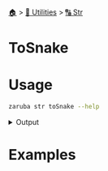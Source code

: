 <!--startTocHeader-->
[🏠](../../README.md) > [🔧 Utilities](../README.md) > [🔠 Str](README.md)
# ToSnake
<!--endTocHeader-->

# Usage


```bash
zaruba str toSnake --help
```
 
<details>
<summary>Output</summary>
 
```````
Turn string into snake_case

Usage:
  zaruba str toSnake <string> [flags]

Flags:
  -h, --help   help for toSnake
```````
</details>


# Examples



<!--startTocSubtopic-->

<!--endTocSubtopic-->